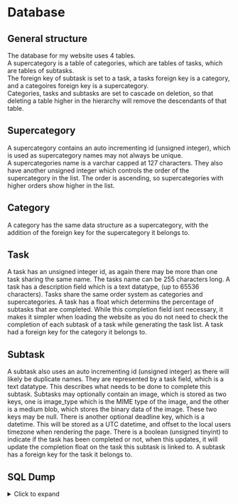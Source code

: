 # Database

<!-- This is where you will place information about your database:
- Structure
- SQL dump
- etc. -->

## General structure
The database for my website uses 4 tables.  
A supercategory is a table of categories, which are tables of tasks, which are tables of subtasks.  
The foreign key of subtask is set to a task, a tasks foreign key is a category, and a categoires foreign key is a supercategory.  
Categories, tasks and subtasks are set to cascade on deletion, so that deleting a table higher in the hierarchy will remove the descendants of that table.

## Supercategory
A supercategory contains an auto incrementing id (unsigned integer), which is used as supercategory names may not always be unique.  
A supercategories name is a varchar capped at 127 characters. They also have another unsigned integer which controls the order of the supercategory in the list.
The order is ascending, so supercategories with higher orders show higher in the list.

## Category
A category has the same data structure as a supercategory, with the addition of the foreign key for the supercategory it belongs to.

## Task
A task has an unsigned integer id, as again there may be more than one task sharing the same name. The tasks name can be 255 characters long. A task has a description field which is a text datatype, (up to 65536 characters). Tasks share the same order system as categories and supercategories. A task has a float which determins the percentage of subtasks that are completed. While this completion field isnt necessary, it makes it simpler when loading the website as you do not need to check the completion of each subtask of a task while generating the task list. A task had a foreign key for the category it belongs to.

## Subtask
A subtask also uses an auto incrementing id (unsigned integer) as there will likely be duplicate names. They are represented by a task field, which is a text datatype. This describes what needs to be done to complete this subtask. Subtasks may optionally contain an image, which is stored as two keys, one is image_type which is the MIME type of the image, and the other is a medium blob, which stores the binary data of the image. These two keys may be null. There is another optional deadline key, which is a datetime. This will be stored as a UTC datetime, and offset to the local users timezone when rendering the page. There is a boolean (unsigned tinyint) to indicate if the task has been completed or not, when this updates, it will update the completion float on the task this subtask is linked to. A subtask has a foreign key for the task it belongs to.

## SQL Dump
<details>
    <summary>Click to expand</summary>
  
  ```sql
    -- Adminer 4.8.4 MySQL 8.0.39-0ubuntu0.22.04.1 dump

    SET NAMES utf8;
    SET time_zone = '+00:00';
    SET foreign_key_checks = 0;
    SET sql_mode = 'NO_AUTO_VALUE_ON_ZERO';

    SET NAMES utf8mb4;

    DROP DATABASE IF EXISTS `jrgerraty_200_Game_Development_Manager`;
    CREATE DATABASE `jrgerraty_200_Game_Development_Manager` /*!40100 DEFAULT CHARACTER SET utf8mb4 COLLATE utf8mb4_general_ci */ /*!80016 DEFAULT ENCRYPTION='N' */;
    USE `jrgerraty_200_Game_Development_Manager`;

    DROP TABLE IF EXISTS `category`;
    CREATE TABLE `category` (
    `id` int unsigned NOT NULL AUTO_INCREMENT,
    `order` int unsigned NOT NULL,
    `name` varchar(127) COLLATE utf8mb4_general_ci NOT NULL,
    `supercategory` int unsigned NOT NULL,
    PRIMARY KEY (`id`),
    KEY `supercategory` (`supercategory`),
    CONSTRAINT `category_ibfk_2` FOREIGN KEY (`supercategory`) REFERENCES `supercategory` (`id`) ON DELETE CASCADE
    ) ENGINE=InnoDB DEFAULT CHARSET=utf8mb4 COLLATE=utf8mb4_general_ci;

    INSERT INTO `category` (`id`, `order`, `name`, `supercategory`) VALUES
    (2,	1,	'archived',	1),
    (29,	1,	'Category',	2),
    (30,	2,	'second',	2),
    (31,	1,	'1',	13),
    (32,	2,	'2',	13),
    (33,	3,	'3',	13),
    (34,	4,	'4',	13),
    (35,	5,	'5',	13);

    DROP TABLE IF EXISTS `subtask`;
    CREATE TABLE `subtask` (
    `id` int unsigned NOT NULL AUTO_INCREMENT,
    `task` text COLLATE utf8mb4_general_ci NOT NULL,
    `image_type` varchar(20) CHARACTER SET utf8mb4 COLLATE utf8mb4_general_ci DEFAULT NULL,
    `image_data` mediumblob,
    `deadline` datetime DEFAULT NULL,
    `linked` int unsigned NOT NULL,
    `completed` tinyint unsigned NOT NULL,
    PRIMARY KEY (`id`),
    KEY `linked` (`linked`),
    CONSTRAINT `subtask_ibfk_1` FOREIGN KEY (`linked`) REFERENCES `tasks` (`id`) ON DELETE CASCADE
    ) ENGINE=InnoDB DEFAULT CHARSET=utf8mb4 COLLATE=utf8mb4_general_ci;


    DROP TABLE IF EXISTS `supercategory`;
    CREATE TABLE `supercategory` (
    `id` int unsigned NOT NULL AUTO_INCREMENT,
    `name` varchar(127) COLLATE utf8mb4_general_ci NOT NULL,
    `order` int unsigned NOT NULL,
    PRIMARY KEY (`id`)
    ) ENGINE=InnoDB DEFAULT CHARSET=utf8mb4 COLLATE=utf8mb4_general_ci;

    INSERT INTO `supercategory` (`id`, `name`, `order`) VALUES
    (1,	'archived',	0),
    (2,	'General',	1),
    (13,	'supercategory',	2);

    DROP TABLE IF EXISTS `tasks`;
    CREATE TABLE `tasks` (
    `id` int unsigned NOT NULL AUTO_INCREMENT,
    `name` varchar(255) COLLATE utf8mb4_general_ci NOT NULL,
    `description` text CHARACTER SET utf8mb4 COLLATE utf8mb4_general_ci NOT NULL,
    `completion` float unsigned NOT NULL DEFAULT '0',
    `category` int unsigned NOT NULL,
    `order` int unsigned NOT NULL,
    PRIMARY KEY (`id`),
    KEY `category` (`category`),
    CONSTRAINT `tasks_ibfk_2` FOREIGN KEY (`category`) REFERENCES `category` (`id`) ON DELETE CASCADE
    ) ENGINE=InnoDB DEFAULT CHARSET=utf8mb4 COLLATE=utf8mb4_general_ci;

    INSERT INTO `tasks` (`id`, `name`, `description`, `completion`, `category`, `order`) VALUES
    (3,	'test',	'test description',	0,	30,	2),
    (4,	'help with my flower',	'test',	0,	30,	2);

    -- 2024-08-07 10:06:00
  ```
</details>
